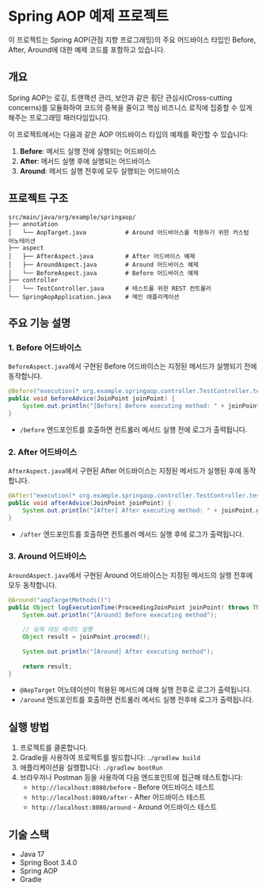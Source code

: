 # Spring AOP 예제 프로젝트

이 프로젝트는 Spring AOP(관점 지향 프로그래밍)의 주요 어드바이스 타입인 Before, After, Around에 대한 예제 코드를 포함하고 있습니다.

## 개요

Spring AOP는 로깅, 트랜잭션 관리, 보안과 같은 횡단 관심사(Cross-cutting concerns)를 모듈화하여 코드의 중복을 줄이고 핵심 비즈니스 로직에 집중할 수 있게 해주는 프로그래밍 패러다임입니다.

이 프로젝트에서는 다음과 같은 AOP 어드바이스 타입의 예제를 확인할 수 있습니다:

1. **Before**: 메서드 실행 전에 실행되는 어드바이스
2. **After**: 메서드 실행 후에 실행되는 어드바이스
3. **Around**: 메서드 실행 전후에 모두 실행되는 어드바이스

## 프로젝트 구조

```
src/main/java/org/example/springaop/
├── annotation
│   └── AopTarget.java           # Around 어드바이스를 적용하기 위한 커스텀 어노테이션
├── aspect
│   ├── AfterAspect.java         # After 어드바이스 예제
│   ├── AroundAspect.java        # Around 어드바이스 예제
│   └── BeforeAspect.java        # Before 어드바이스 예제
├── controller
│   └── TestController.java      # 테스트를 위한 REST 컨트롤러
└── SpringAopApplication.java    # 메인 애플리케이션
```

## 주요 기능 설명

### 1. Before 어드바이스

`BeforeAspect.java`에서 구현된 Before 어드바이스는 지정된 메서드가 실행되기 전에 동작합니다.

```java
@Before("execution(* org.example.springaop.controller.TestController.testAopBefore(..))")
public void beforeAdvice(JoinPoint joinPoint) {
    System.out.println("[Before] Before executing method: " + joinPoint.getSignature());
}
```

- `/before` 엔드포인트를 호출하면 컨트롤러 메서드 실행 전에 로그가 출력됩니다.

### 2. After 어드바이스

`AfterAspect.java`에서 구현된 After 어드바이스는 지정된 메서드가 실행된 후에 동작합니다.

```java
@After("execution(* org.example.springaop.controller.TestController.testAopAfter(..))")
public void afterAdvice(JoinPoint joinPoint) {
    System.out.println("[After] After executing method: " + joinPoint.getSignature());
}
```

- `/after` 엔드포인트를 호출하면 컨트롤러 메서드 실행 후에 로그가 출력됩니다.

### 3. Around 어드바이스

`AroundAspect.java`에서 구현된 Around 어드바이스는 지정된 메서드의 실행 전후에 모두 동작합니다.

```java
@Around("aopTargetMethods()")
public Object logExecutionTime(ProceedingJoinPoint joinPoint) throws Throwable {
    System.out.println("[Around] Before executing method");
    
    // 실제 대상 메서드 실행
    Object result = joinPoint.proceed();
    
    System.out.println("[Around] After executing method");
    
    return result;
}
```

- `@AopTarget` 어노테이션이 적용된 메서드에 대해 실행 전후로 로그가 출력됩니다.
- `/around` 엔드포인트를 호출하면 컨트롤러 메서드 실행 전후에 로그가 출력됩니다.

## 실행 방법

1. 프로젝트를 클론합니다.
2. Gradle을 사용하여 프로젝트를 빌드합니다: `./gradlew build`
3. 애플리케이션을 실행합니다: `./gradlew bootRun`
4. 브라우저나 Postman 등을 사용하여 다음 엔드포인트에 접근해 테스트합니다:
   - `http://localhost:8080/before` - Before 어드바이스 테스트
   - `http://localhost:8080/after` - After 어드바이스 테스트
   - `http://localhost:8080/around` - Around 어드바이스 테스트

## 기술 스택

- Java 17
- Spring Boot 3.4.0
- Spring AOP
- Gradle 